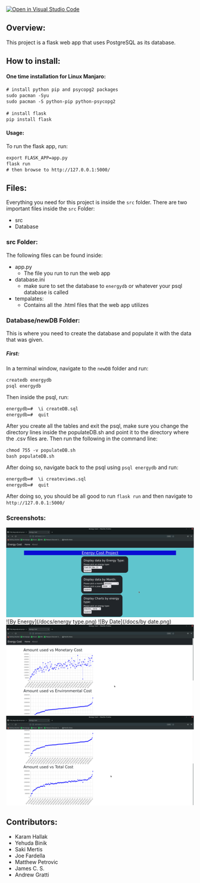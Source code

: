 [![Open in Visual Studio Code](https://classroom.github.com/assets/open-in-vscode-f059dc9a6f8d3a56e377f745f24479a46679e63a5d9fe6f495e02850cd0d8118.svg)](https://classroom.github.com/online_ide?assignment_repo_id=6874447&assignment_repo_type=AssignmentRepo)

## Overview:
This project is a flask web app that uses PostgreSQL as its database.

## How to install:

#### One time installation for Linux Manjaro:
```
# install python pip and psycopg2 packages
sudo pacman -Syu
sudo pacman -S python-pip python-psycopg2

# install flask
pip install flask
```

#### Usage:
To run the flask app, run:
```
export FLASK_APP=app.py
flask run
# then browse to http://127.0.0.1:5000/
```

## Files:
Everything you need for this project is inside the ```src``` folder. There are two important files inside the ```src``` Folder:
- src
- Database

### src Folder:
The following files can be found inside:
- app.py
  - The file you run to run the web app
- database.ini
  - make sure to set the database to ```energydb``` or whatever your psql database is called
- tempalates:
  - Contains all the .html files that the web app utilizes

### Database/newDB Folder:
This is where you need to create the database and populate it with the data that was given.

##### First:
In a terminal window, navigate to the ```newDB``` folder and run:
```
createdb energydb
psql energydb
```
Then inside the psql, run:
```
energydb=#  \i createDB.sql
energydb=#  quit
```
After you create all the tables and exit the psql, make sure you change the directory lines inside the populateDB.sh and point it to the directory where the .csv files are. Then run the following in the command line:
```
chmod 755 -v populateDB.sh
bash populateDB.sh
```
After doing so, navigate back to the psql using ```psql energydb``` and run:
```
energydb=#  \i createviews.sql
energydb=#  quit
```
After doing so, you should be all good to run ```flask run``` and then navigate to ```http://127.0.0.1:5000/```

### Screenshots:
![Home](/docs/Home.png)
![By Energy](/docs/energy type.png)
![By Date](/docs/by date.png)
![Graph 1](/docs/chart1.png)
![Graph 2](/docs/chart2.png)


## Contributors:
- Karam Hallak
- Yehuda Binik
- Saki Mertis
- Joe Fardella
- Matthew Petrovic
- James C. S.
- Andrew Gratti
